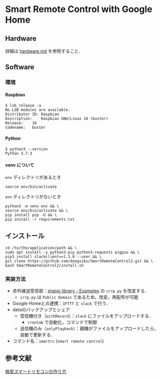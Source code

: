 # Smart Remote Control with Google Home
## Hardware
詳細は [hardware.md](manuals/hardware.md) を参照すること．
## Software
### 環境
#### Raspbian
```shell-session:rasbian_version
$ lsb_release -a
No LSB modules are available.
Distributor ID:	Raspbian
Description:	Raspbian GNU/Linux 10 (buster)
Release:	10
Codename:	buster
```

#### Python
```shell
$ python3 --version
Python 3.7.3
```

#### venv について
`env` ディレクトリがあるとき
```shell
source env/bin/activate
```
`env` ディレクトリがないとき
```shell
python3 -m venv env && \
source env/bin/activate && \
pip install pip -U && \
pip install -r requirements.txt
```

## インストール
```shell
cd /to/the/application/path && \
sudo apt install -y python3-pip python3-requests pigpio && \
pip3 install slackclient==1.3.0 --user && \
git clone https://github.com/dongsiku/SmartRemoteControl2.git && \
bash SmartRemoteControl2/install.sh
```

### 実装方法
- 赤外線送受信部：[pigpio library - Examples](http://abyz.me.uk/rpi/pigpio/examples.html) の `irrp.py` を改変する．
    - `irrp.py` は `Public Domain` であるため，改変，再配布が可能
- Google Homeとの連携：`IFTTT` と `slack` で行う．
- dataのバックアップとシェア
    - 受信機付き（`withRecord`）：`slack` にファイルをアップロードする．
        - `crontab` で自動化，コマンドで制御
    - 送信機のみ（`onlyPlayback`）：親機がファイルをアップロードしたら，自動で更新する．
- コマンド名：`smartrc` (`smart remote control`)

## 参考文献
[格安スマートリモコンの作り方](https://qiita.com/takjg/items/e6b8af53421be54b62c9)
